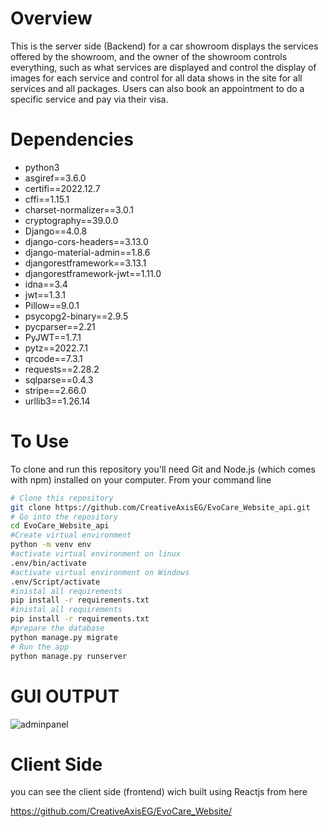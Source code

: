 # Overview


This is the server side (Backend) for a car showroom displays the services offered by the showroom, and the owner of the showroom controls everything, such as what services are displayed and control the display of images for each service and control for all data shows in the site for all services and all packages. Users can also book an appointment to do a specific service and pay via their visa.


# Dependencies

- python3
- asgiref==3.6.0
- certifi==2022.12.7
- cffi==1.15.1
- charset-normalizer==3.0.1
- cryptography==39.0.0
- Django==4.0.8
- django-cors-headers==3.13.0
- django-material-admin==1.8.6
- djangorestframework==3.13.1
- djangorestframework-jwt==1.11.0
- idna==3.4
- jwt==1.3.1
- Pillow==9.0.1
- psycopg2-binary==2.9.5
- pycparser==2.21
- PyJWT==1.7.1
- pytz==2022.7.1
- qrcode==7.3.1
- requests==2.28.2
- sqlparse==0.4.3
- stripe==2.66.0
- urllib3==1.26.14

# To Use

To clone and run this repository you'll need Git and Node.js (which comes with npm) installed on your computer. From your command line

```bash
# Clone this repository
git clone https://github.com/CreativeAxisEG/EvoCare_Website_api.git
# Go into the repository
cd EvoCare_Website_api
#Create virtual environment 
python -m venv env
#activate virtual environment on linux
.env/bin/activate
#activate virtual environment on Windows
.env/Script/activate
#inistal all requirements
pip install -r requirements.txt
#inistal all requirements
pip install -r requirements.txt
#prepare the database 
python manage.py migrate
# Run the app
python manage.py runserver
```
# GUI OUTPUT

![adminpanel](https://user-images.githubusercontent.com/120844290/212477759-867675f6-d7d3-4731-90c5-f3d90b5f64a0.png)


# Client Side 

you can see the client side (frontend) wich built using Reactjs from here

https://github.com/CreativeAxisEG/EvoCare_Website/
